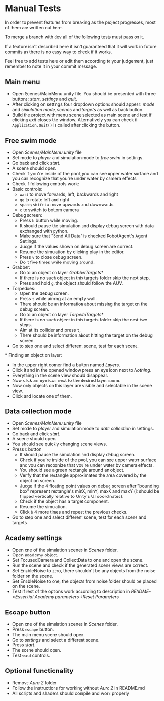 # Manual Tests

In order to prevent features from breaking as the project progresses, most of them are written out here. 

To merge a branch with dev all of the following tests must pass on it. 

If a feature isn't described here it isn't guaranteed that it will work in future commits as there is no easy way to check if it works. 

Feel free to add tests here or edit them according to your judgement, just remember to note it in your commit message.

## Main menu
- Open Scenes/MainMenu.unity file. You should be presented with three buttons: *start*, *settings* and *quit*.
- After clicking on settings four dropdown options should appear: *mode* and *simulation mode*, *scenes* and *targets* as well as back button.
- Build the project with menu scene selected as main scene and test if clicking *exit* closes the window. Alternatively you can check if `Application.Quit()` is called after clicking the button.

## Free swim mode
- Open *Scenes/MainMenu.unity* file.
- Set mode to *player* and simulation mode to *free swim* in settings.
- Go back and click *start*.
- A scene should open.
- Check if you're inside of the pool, you can see upper water surface and you can recognize that you're under water by camera effects.
- Check if following controls work:
- Basic controls:
	- `wasd` to move forwards, left, backwards and right
	- `qe` to rotate left and right
	- `space/shift` to move upwards and downwards
	- `c` to switch to bottom camera
- Debug screen:
	- Press `b` button while moving.
	- It should pause the simulation and display debug screen with data exchanged with python. 
	- Make sure that "Send All Data" is checked RobotAgent's Agent Settings.
	- Judge if the values shown on debug screen are correct. 
	- Resume the simulation by clicking play in the editor.
	- Press `v` to close debug screen.
	- Do it five times while moving around.
- Grabber:
	- Go to an object on layer *GrabberTargets*\*
	- If there is no such object in this targets folder skip the next step.
	- Press and hold `g`, the object should follow the AUV.
- Torpedoes:
	- Open the debug screen.
	- Press `t` while aiming at an empty wall.
	- There should be an information about missing the target on the debug screen.
	- Go to an object on layer *TorpedoTargets*\*
	- If there is no such object in this targets folder skip the next two steps.
	- Aim at its collider and press `t`, 
	- There should be information about hitting the target on the debug screen.
- Go to step one and select different scene, test for each scene.

\* Finding an object on layer:
- In the upper right corner find a button named *Layers*.
- Click it and in the opened window press an eye icon next to *Nothing*.
- Everything in the scene view should disappear.
- Now click an eye icon next to the desired layer name.
- Now only objects on this layer are visible and selectable in the scene view.
- Click and locate one of them.

## Data collection mode
- Open *Scenes/MainMenu.unity* file.
- Set mode to *player* and simulation mode to *data collection* in settings.
- Go back and click *start*.
- A scene should open.
- You should see quickly changing scene views.
- Press `b` button
	- It should pause the simulation and display debug screen.
	- Check if you're inside of the pool, you can see upper water surface and you can recognize that you're under water by camera effects.
	- You should see a green rectangle around an object.
	- Verify that the rectangle approximates the area covered by the object on screen. 
	- Judge if the 4 floating point values on debug screen after "bounding box" represent rectangle's minX, minY, maxX and maxY
	  (it should be flipped vertically relative to Unity's UI coordinates).
	- Check if the object has a target component. 
	- Resume the simulation.
	- Click `b` 4 more times and repeat the previous checks.
- Go to step one and select different scene, test for each scene and targets.

## Academy settings
- Open one of the simulation scenes in *Scenes* folder.
- Open academy object.
- Set FocusedCamera and CollectData to one and open the scene.
- Run the scene and check if the generated scene views are correct.
- Set EnableNoise to zero, there shouldn't be any objects from the noise folder on the scene.
- Set EnableNoise to one, the objects from noise folder should be placed on the scene. 
- Test if rest of the options work according to description in *README->Essential Academy parameters->Reset Parameters*

## Escape button
- Open one of the simulation scenes in *Scenes* folder.
- Press `escape` button.
- The main menu scene should open.
- Go to *settings* and select a different scene.
- Press *start*.
- The scene should open.
- Test `wasd` controls.

## Optional functionality
- Remove *Aura 2* folder 
- Follow the instructions for working without *Aura 2* in README.md 
- All scripts and shaders should compile and work properly
